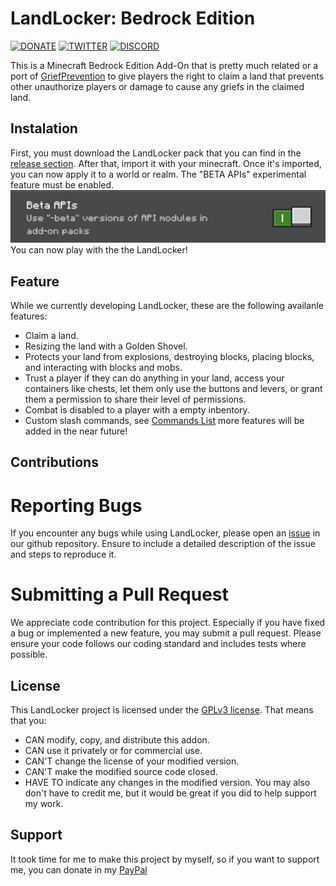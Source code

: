 # LandLocker: Bedrock Edition
[![DONATE](https://img.shields.io/badge/Donate-PayPal-green.svg)](https://www.paypal.me/GabrielBondoc09)
[![TWITTER](https://img.shields.io/twitter/follow/iSiliconS?style=social)](https://x.com/IndeedItzGab?t=UL3bhR8CksHJSWn89duhuA&s=09)
[![DISCORD](https://badgen.net/badge/icon/discord?icon=discord&label)](https://discord.gg/23vG3Np6AH)

This is a Minecraft Bedrock Edition Add-On that is pretty much related or a port of [GriefPrevention](https://legacy.griefprevention.com/) to give players the right to claim a land that prevents other unauthorize players or damage to cause any griefs in the claimed land.

## Instalation
First, you must download the LandLocker pack that you can find in the [release section](https://github.com/IndeedItzGab/LandLocker/releases/). After that, import it with your minecraft. Once it's imported, you can now apply it to a world or realm. The "BETA APIs" experimental feature must be enabled.
![BETA APIs](docs/images/beta_apis.jpg)
You can now play with the the LandLocker!

## Feature
While we currently developing LandLocker, these are the following availanle features:
- Claim a land.
- Resizing the land with a Golden Shovel.
- Protects your land from explosions, destroying blocks, placing blocks, and interacting with blocks and mobs.
- Trust a player if they can do anything in your land, access your containers like chests, let them only use the buttons and levers, or grant them a permission to share their level of permissions.
- Combat is disabled to a player with a empty inbentory.
- Custom slash commands, see [Commands List](docs/COMMANDS.md)
more features will be added in the near future!

## Contributions
# Reporting Bugs
If you encounter any bugs while using LandLocker, please open an [issue](https://github.com/IndeedItzGab/LandLocker/issues/new) in our github repository. Ensure to include a detailed description of the issue and steps to reproduce it.
# Submitting a Pull Request
We appreciate code contribution for this project. Especially if you have fixed a bug or implemented a new feature, you may submit a pull request.
Please ensure your code follows our coding standard and includes tests where possible.

## License
This LandLocker project is licensed under the [GPLv3 license](LICENSE).
That means that you:
- CAN modify, copy, and distribute this addon.
- CAN use it privately or for commercial use.
- CAN'T change the license of your modified version.
- CAN'T make the modified source code closed.
- HAVE TO indicate any changes in the modified version.
You may also don't have to credit me, but it would be great if you did to help support my work.

## Support
It took time for me to make this project by myself, so if you want to support me, you can donate in my [PayPal](https://www.paypal.me/GabrielBondoc09)